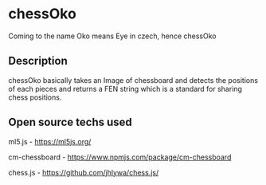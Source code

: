 # chessOko
Coming to the name Oko means Eye in czech, hence chessOko

## Description
chessOko basically takes an Image of chessboard and detects the positions of each pieces and returns a FEN string which is a standard for sharing chess positions. 

## Open source techs used 
ml5.js - https://ml5js.org/

cm-chessboard - https://www.npmjs.com/package/cm-chessboard

chess.js - https://github.com/jhlywa/chess.js/


